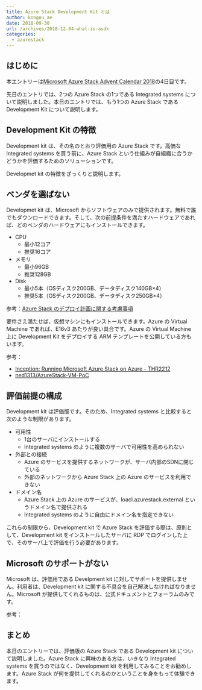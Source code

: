 ```yaml
---
title: Azure Stack Development Kit とは
author: kongou_ae
date: 2018-09-30
url: /archives/2018-12-04-what-is-asdk
categories:
  - azurestack
---
```


## はじめに

本エントリーは[Microsoft Azure Stack Advent Calendar 2018](https://qiita.com/advent-calendar/2018/azure-stack)の4日目です。

先日のエントリでは、2つの Azure Stack の1つである Integrated systems について説明しました。本日のエントリでは、もう1つの Azure Stack である Development Kit について説明します。

## Development Kit の特徴

Development kit は、その名のとおり評価用の Azure Stack です。高価な Integrated systems を買う前に、Azure Stack という仕組みが自組織に合うかどうかを評価するためのソリューションです。

Developmet kit の特徴をざっくりと説明します。

## ベンダを選ばない

Developmet kit は、Microsoft からソフトウェアのみで提供されます。無料で誰でもダウンロードできます。そして、次の前提条件を満たすハードウェアであれば、どのベンダのハードウェアにもインストールできます。

- CPU
  - 最小12コア
  - 推奨16コア
- メモリ
  - 最小96GB
  - 推奨128GB
- Disk 
  - 最小5本（OSディスク200GB、データディスク140GB×4）
  - 推奨5本（OSディスク200GB、データディスク250GB×4）

参考：[Azure Stack のデプロイ計画に関する考慮事項](https://docs.microsoft.com/ja-jp/azure/azure-stack/asdk/asdk-deploy-considerations#hardware)

要件さえ満たせば、仮想マシンにもインストールできます。Azure の Virtual Machine であれば、E16v3 あたりが良い具合です。Azure の Virtual Machine 上に Development Kit をデプロイする ARM テンプレートを公開している方もいます。

参考：
- [Inception: Running Microsoft Azure Stack on Azure - THR2212](https://www.youtube.com/watch?v=BwMLL2-awtc)
- [ned1313/AzureStack-VM-PoC](https://github.com/ned1313/AzureStack-VM-PoC)

## 評価前提の構成

Development kit は評価版です。そのため、Integrated systems と比較すると次のような制限があります。

- 可用性
  - 1台のサーバにインストールする
  - Integrated systems のように複数のサーバで可用性を高められない
- 外部との接続
  - Azure のサービスを提供するネットワークが、サーバ内部のSDNに閉じている
  - 外部のネットワークから Azure Stack 上の Azure のサービスを利用できない
- ドメイン名
  - Azure Stack 上の Azure のサービスが、loacl.azurestack.external というドメイン名で提供される
  - Integrated systems のように自由にドメイン名を指定できない

これらの制限から、Development kit で Azure Stack を評価する際は、原則として、Development kit をインストールしたサーバに RDP でログインした上で、そのサーバ上で評価を行う必要があります。

## Microsoft のサポートがない

Microsoft は、評価用である Develpment kit に対してサポートを提供しません。利用者は、Development kit に関する不具合を自己解決しなければなりません。Microsoft が提供してくれるものは、公式ドキュメントとフォーラムのみです。

参考：[](https://social.msdn.microsoft.com/Forums/azure/en-US/home?forum=azurestack)

## まとめ

本日のエントリーでは、評価版の Azure Stack である Development kit について説明しました。Azure Stack に興味のある方は、いきなり Integrated systems を買うのではなく、Development kit を利用してみることをお勧めします。Azure Stack が何を提供してくれるのかということを身をもって体験できます。
